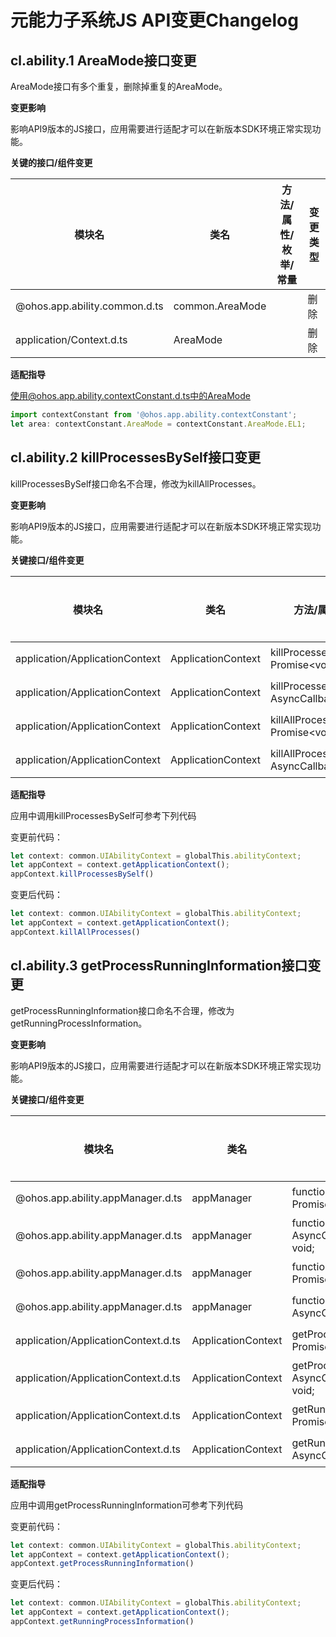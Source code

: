 # 元能力子系统JS API变更Changelog

## cl.ability.1 AreaMode接口变更
AreaMode接口有多个重复，删除掉重复的AreaMode。

**变更影响**

影响API9版本的JS接口，应用需要进行适配才可以在新版本SDK环境正常实现功能。

**关键的接口/组件变更**

| 模块名                    | 类名                | 方法/属性/枚举/常量                                          | 变更类型 |
| ------------------------- | ------------------- | ------------------------------------------------------------ | -------- |
| @ohos.app.ability.common.d.ts | common.AreaMode |  | 删除     |
| application/Context.d.ts | AreaMode |  | 删除     |


**适配指导**

使用@ohos.app.ability.contextConstant.d.ts中的AreaMode

```ts
import contextConstant from '@ohos.app.ability.contextConstant';
let area: contextConstant.AreaMode = contextConstant.AreaMode.EL1;
```



## cl.ability.2 killProcessesBySelf接口变更

killProcessesBySelf接口命名不合理，修改为killAllProcesses。

**变更影响**

影响API9版本的JS接口，应用需要进行适配才可以在新版本SDK环境正常实现功能。

**关键接口/组件变更**

| 模块名                         | 类名               | 方法/属性/枚举/常量                                   | 变更类型 |
| ------------------------------ | ------------------ | ----------------------------------------------------- | -------- |
| application/ApplicationContext | ApplicationContext | killProcessesBySelf(): Promise\<void\>;               | 删除     |
| application/ApplicationContext | ApplicationContext | killProcessesBySelf(callback: AsyncCallback\<void\>); | 删除     |
| application/ApplicationContext | ApplicationContext | killAllProcesses(): Promise\<void\>;                  | 新增     |
| application/ApplicationContext | ApplicationContext | killAllProcesses(callback: AsyncCallback\<void\>);    | 新增     |


**适配指导**

应用中调用killProcessesBySelf可参考下列代码

变更前代码：

```ts
let context: common.UIAbilityContext = globalThis.abilityContext;
let appContext = context.getApplicationContext();
appContext.killProcessesBySelf()
```

变更后代码：

```ts
let context: common.UIAbilityContext = globalThis.abilityContext;
let appContext = context.getApplicationContext();
appContext.killAllProcesses()
```



## cl.ability.3 getProcessRunningInformation接口变更

getProcessRunningInformation接口命名不合理，修改为getRunningProcessInformation。

**变更影响**

影响API9版本的JS接口，应用需要进行适配才可以在新版本SDK环境正常实现功能。

**关键接口/组件变更**

| 模块名                              | 类名               | 方法/属性/枚举/常量                                          | 变更类型 |
| ----------------------------------- | ------------------ | ------------------------------------------------------------ | -------- |
| @ohos.app.ability.appManager.d.ts   | appManager         | function getProcessRunningInformation(): Promise\<Array\<ProcessRunningInformation\>\>; | 删除     |
| @ohos.app.ability.appManager.d.ts   | appManager         | function getProcessRunningInformation(callback: AsyncCallback\<Array\<ProcessRunningInformation\>\>): void; | 删除     |
| @ohos.app.ability.appManager.d.ts   | appManager         | function getRunningProcessInformation(): Promise\<Array\<ProcessInformation\>\>; | 新增     |
| @ohos.app.ability.appManager.d.ts   | appManager         | function getRunningProcessInformation(callback: AsyncCallback\<Array\<ProcessInformation\>\>): void; | 新增     |
| application/ApplicationContext.d.ts | ApplicationContext | getProcessRunningInformation(): Promise\<Array\<ProcessRunningInformation\>\>; | 删除     |
| application/ApplicationContext.d.ts | ApplicationContext | getProcessRunningInformation(callback: AsyncCallback\<Array\<ProcessRunningInformation\>\>): void; | 删除     |
| application/ApplicationContext.d.ts | ApplicationContext | getRunningProcessInformation(): Promise\<Array\<ProcessInformation\>\>; | 新增     |
| application/ApplicationContext.d.ts | ApplicationContext | getRunningProcessInformation(callback: AsyncCallback\<Array\<ProcessInformation\>\>): void; | 新增     |

**适配指导**

应用中调用getProcessRunningInformation可参考下列代码

变更前代码：

```ts
let context: common.UIAbilityContext = globalThis.abilityContext;
let appContext = context.getApplicationContext();
appContext.getProcessRunningInformation()
```

变更后代码：

```ts
let context: common.UIAbilityContext = globalThis.abilityContext;
let appContext = context.getApplicationContext();
appContext.getRunningProcessInformation()
```

